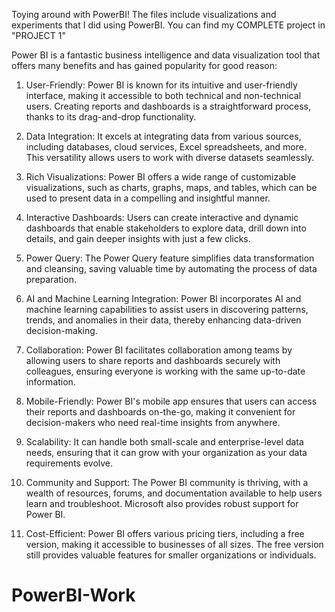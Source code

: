 Toying around with PowerBI! The files include visualizations and experiments that I did using PowerBI. You can find my COMPLETE project in "PROJECT 1"

Power BI is a fantastic business intelligence and data visualization tool that offers many benefits and has gained popularity for good reason:

1. User-Friendly: Power BI is known for its intuitive and user-friendly interface, making it accessible to both technical and non-technical users. Creating reports and dashboards is a straightforward process, thanks to its drag-and-drop functionality.

2. Data Integration: It excels at integrating data from various sources, including databases, cloud services, Excel spreadsheets, and more. This versatility allows users to work with diverse datasets seamlessly.

3. Rich Visualizations: Power BI offers a wide range of customizable visualizations, such as charts, graphs, maps, and tables, which can be used to present data in a compelling and insightful manner.

4. Interactive Dashboards: Users can create interactive and dynamic dashboards that enable stakeholders to explore data, drill down into details, and gain deeper insights with just a few clicks.

5. Power Query: The Power Query feature simplifies data transformation and cleansing, saving valuable time by automating the process of data preparation.

6. AI and Machine Learning Integration: Power BI incorporates AI and machine learning capabilities to assist users in discovering patterns, trends, and anomalies in their data, thereby enhancing data-driven decision-making.

7. Collaboration: Power BI facilitates collaboration among teams by allowing users to share reports and dashboards securely with colleagues, ensuring everyone is working with the same up-to-date information.

8. Mobile-Friendly: Power BI's mobile app ensures that users can access their reports and dashboards on-the-go, making it convenient for decision-makers who need real-time insights from anywhere.

9. Scalability: It can handle both small-scale and enterprise-level data needs, ensuring that it can grow with your organization as your data requirements evolve.

10. Community and Support: The Power BI community is thriving, with a wealth of resources, forums, and documentation available to help users learn and troubleshoot. Microsoft also provides robust support for Power BI.

11. Cost-Efficient: Power BI offers various pricing tiers, including a free version, making it accessible to businesses of all sizes. The free version still provides valuable features for smaller organizations or individuals.

# PowerBI-Work
